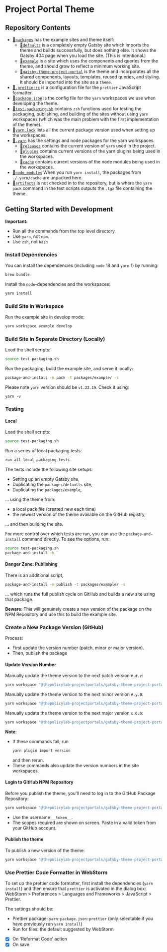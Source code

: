 # Project Portal Theme

## Repository Contents

- [📁`packages`](./packages) has the example sites and theme itself:
  - [📁`defaults`](./packages/defaults) is a completely empty Gatsby site which imports the theme and builds successfully, but does nothing else. It shows the Gatsby 404 page when you load the site. (This is intentional.)
  - [📁`example`](./packages/example) is a site which uses the components and queries from the theme, and should grow to reflect a minimum working site.
  - [📁`gatsby-theme-project-portal`](./packages/gatsby-theme-project-portal) is the theme and incorporates all the shared components, layouts, templates, reused queries, and styling. It should be imported into the site as a `theme`.
- [📄`.prettierrc`](.prettierrc) is a configuration file for the `prettier` JavaScript formatter.
- [📄`package.json`](package.json) is the config file for the `yarn` workspaces we use when developing the theme.
- [📄`test-packaging.sh`](test-packaging.sh) contains `zsh` functions used for testing the packaging, publishing, and building of the sites without using `yarn` workspaces (which was the main problem with the first implementation of the theme).
- [📄`yarn.lock`](yarn.lock) lists all the current package version used when setting up the workspaces.
- [📁`.yarn`](./.yarn) has the settings and node packages for the yarn workspaces.
  - [📁`releases`](./.yarn/releases) contains the current version of `yarn` used in the project.
  - [📁`plugins`](./.yarn/plugins) contains current versions of the yarn plugins being used in the workspaces.
  - [📁`cache`](./.yarn/cache) contains current versions of the node modules being used in the workspaces.
- [📁`node_modules`](./node_modules) When you run `yarn install`, the packages from `./.yarn/cache` are unpacked here.
- [📁`artifacts`](./artifacts) is not checked in to the repository, but is where the `yarn pack` command in the test scripts outputs the `.tgz` file containing the theme.

## Getting Started with Development

**Important:**
- Run all the commands from the top level directory.
- Use `yarn`, not `npm`.
- Use `zsh`, not `bash`

### Install Dependencies

You can install the dependencies (including `node` 18 and `yarn` 1) by running:
```zsh
brew bundle
```

Install the `node`-dependencies and the workspaces:
```zsh
yarn install
```

### Build Site in Workspace

Run the example site in develop mode:
```zsh
yarn workspace example develop
```

### Build Site in Separate Directory (Locally)

Load the shell scripts:
```zsh
source test-packaging.sh
```

Run the packaging, build the example site, and serve it locally:
```zsh
package-and-install -m pack -t packages/example/ -s
```

Please note `yarn` version should be `v1.22.19`. Check it using: 

```
yarn -v
```

### Testing

#### Local

Load the shell scripts:
```zsh
source test-packaging.sh
```

Run a series of local packaging tests:
```zsh
run-all-local-packaging-tests
```
The tests include the following site setups: 
- Setting up an empty Gatsby site,
- Duplicating the `packages/defaults` site,
- Duplicating the `packages/example`,

... using the theme from:
- a local pack file (created new each time)
- the newest version of the theme available on the GitHub registry,

... and then building the site.

For more control over which tests are run, you can use the `package-and-install` command directly. To see the options, run:
```zsh
source test-packaging.sh
package-and-install -h
```

#### Danger Zone: Publishing

There is an additional script, 
```zsh
package-and-install -m publish -t packages/example/ -s
```
... which runs the full publish cycle on GitHub and builds a new site using that package. 

**Beware**: This will genuinely create a new version of the package on the NPM Repository and use this to build the example site.

### Create a New Package Version (GitHub)

Process:
- First update the version number (patch, minor or major version).
- Then, publish the package

#### Update Version Number

Manually update the theme version to the next patch version `#.#.z`:
```zsh
yarn workspace "@thepolicylab-projectportals/gatsby-theme-project-portal" version patch
```

Manually update the theme version to the next minor version `#.y.0`:
```zsh
yarn workspace "@thepolicylab-projectportals/gatsby-theme-project-portal" version minor
```

Manually update the theme version to the next major version `x.0.0`:
```zsh
yarn workspace "@thepolicylab-projectportals/gatsby-theme-project-portal" version major
```

**Note**: 
- If these commands fail, run
  ```zsh
  yarn plugin import version
  ```
  and then rerun.
- These commands also update the version numbers in the site workspaces.

#### Login to GitHub NPM Repository

Before you publish the theme, you'll need to log in to the GitHub Package Repository:
```zsh
yarn workspace "@thepolicylab-projectportals/gatsby-theme-project-portal" npm login --publish
``` 

- Use the username `__token__`.
- The scopes required are shown on screen. Paste in a valid token from your GitHub account.

#### Publish the theme
To publish a new version of the theme:
```zsh
yarn workspace "@thepolicylab-projectportals/gatsby-theme-project-portal" npm publish
```

### Use Prettier Code Formatter in WebStorm

To set up the prettier code formatter, first install the dependencies (`yarn install`) and then ensure that `prettier` is activated in the dialog box: WebStorm > Preferences > Languages and Frameworks > JavaScript > Prettier. 

The settings should be:
- Prettier package: `yarn:package.json:prettier` (only selectable if you have previously run `yarn install`)
- Run for files: the default suggested by WebStorm
- [x] On 'Reformat Code' action
- [x] On save
